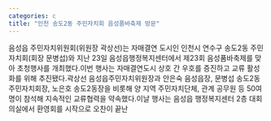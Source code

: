 ```yaml
---
categories: c
title: "인천 송도2동 주민자치회 음성품바축제 방문"
---
```

음성읍 주민자치위원회(위원장 곽상선)는 자매결연 도시인 인천시 연수구 송도2동 주민자치회(회장 문병섭)와 지난 23일 음성읍행정복지센터에서 제23회 음성품바축제를 맞아 초청행사를 개최했다.이번 행사는 자매결연도시 상호 간 우호를 증진하고 교류 활성화를 위해 추진됐다.곽상선 음성읍주민자치위원장과 안은숙 음성읍장, 문병섭 송도2동 주민자치회장, 노은호 송도2동장을 비롯해 양 지역 주민자치단체, 관계 공무원 등 50여 명이 참석해 지속적인 교류협력을 약속했다.이날 행사는 음성읍 행정복지센터 2층 대회의실에서 환영회를 시작으로 오찬이 끝난